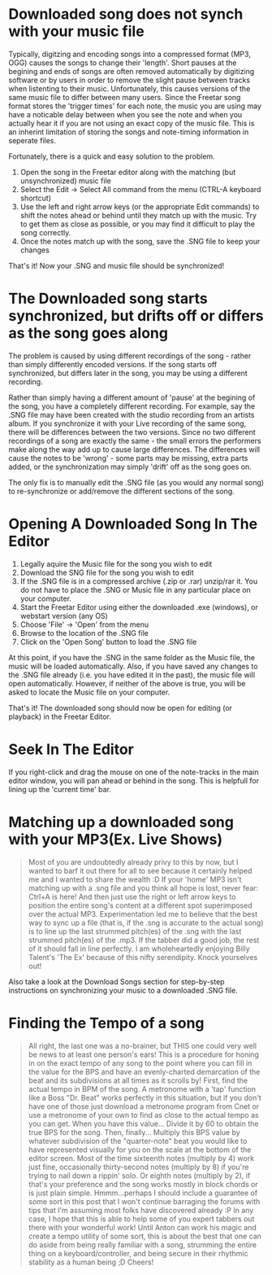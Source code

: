 # Downloaded song does not synch with your music file #

Typically, digitzing and encoding songs into a compressed format (MP3, OGG) causes the songs to change their 'length'. Short pauses at the begining and ends of songs are often removed automatically by digitizing software or by users in order to remove the slight pause between tracks when listenting to their music. Unfortunately, this causes versions of the same music file to differ between many users. Since the Freetar song format stores the 'trigger times' for each note, the music you are using may have a noticable delay between when you see the note and when you actually hear it if you are not using an exact copy of the music file. This is an inherint limitation of storing the songs and note-timing information in seperate files.

Fortunately, there is a quick and easy solution to the problem.

  1. Open the song in the Freetar editor along with the matching (but unsynchronized) music file
  1. Select the Edit -> Select All command from the menu (CTRL-A keyboard shortcut)
  1. Use the left and right arrow keys (or the appropriate Edit commands) to shift the notes ahead or behind until they match up with the music. Try to get them as close as possible, or you may find it difficult to play the song correctly.
  1. Once the notes match up with the song, save the .SNG file to keep your changes

That's it! Now your .SNG and music file should be synchronized!

# The Downloaded song starts synchronized, but drifts off or differs as the song goes along #

The problem is caused by using different recordings of the song - rather than simply differently encoded versions. If the song starts off synchronized, but differs later in the song, you may be using a different recording.

Rather than simply having a different amount of 'pause' at the begining of the song, you have a completely different recording. For example, say the .SNG file may have been created with the studio recording from an artists album. If you synchronize it with your Live recording of the same song, there will be differences between the two versions. Since no two different recordings of a song are exactly the same - the small errors the performers make along the way add up to cause large differences. The differences will cause the notes to be 'wrong' - some parts may be missing, extra parts added, or the synchronization may simply 'drift' off as the song goes on.

The only fix is to manually edit the .SNG file (as you would any normal song) to re-synchronize or add/remove the different sections of the song.

# Opening A Downloaded Song In The Editor #

  1. Legally aquire the Music file for the song you wish to edit
  1. Download the SNG file for the song you wish to edit
  1. If the .SNG file is in a compressed archive (.zip or .rar) unzip/rar it. You do not have to place the .SNG or Music file in any particular place on your computer.
  1. Start the Freetar Editor using either the downloaded .exe (windows), or webstart version (any OS)
  1. Choose 'File' -> 'Open' from the menu
  1. Browse to the location of the .SNG file
  1. Click on the 'Open Song' button to load the .SNG file

At this point, if you have the .SNG in the same folder as the Music file, the music will be loaded automatically. Also, if you have saved any changes to the .SNG file already (i.e. you have edited it in the past), the music file will open automatically. However, if neither of the above is true, you will be asked to locate the Music file on your computer.

That's it! The downloaded song should now be open for editing (or playback) in the Freetar Editor.

# Seek In The Editor #

If you right-click and drag the mouse on one of the note-tracks in the main editor window, you will pan ahead or behind in the song. This is helpfull for lining up the 'current time' bar.

# Matching up a downloaded song with your MP3(Ex. Live Shows) #

> Most of you are undoubtedly already privy to this by now, but I wanted to barf it out there for all to see because it certainly helped me and I wanted to share the wealth :D If your 'home' MP3 isn't matching up with a .sng file and you think all hope is lost, never fear: Ctrl+A is here! And then just use the right or left arrow keys to position the entire song's content at a different spot superimposed over the actual MP3. Experimentation led me to believe that the best way to sync up a file (that is, if the .sng is accurate to the actual song) is to line up the last strummed pitch(es) of the .sng with the last strummed pitch(es) of the .mp3. If the tabber did a good job, the rest of it should fall in line perfectly. I am wholeheartedly enjoying Billy Talent's 'The Ex' because of this nifty serendipity. Knock yourselves out!

Also take a look at the Download Songs section for step-by-step instructions on synchronizing your music to a downloaded .SNG file.

# Finding the Tempo of a song #

> All right, the last one was a no-brainer, but THIS one could very well be news to at least one person's ears! This is a procedure for honing in on the exact tempo of any song to the point where you can fill in the value for the BPS and have an evenly-charted demarcation of the beat and its subdivisions at all times as it scrolls by! First, find the actual tempo in BPM of the song. A metronome with a 'tap' function like a Boss "Dr. Beat" works perfectly in this situation, but if you don't have one of those just download a metronome program from Cnet or use a metronome of your own to find as close to the actual tempo as you can get. When you have this value... Divide it by 60 to obtain the true BPS for the song. Then, finally... Multiply this BPS value by whatever subdivision of the "quarter-note" beat you would like to have represented visually for you on the scale at the bottom of the editor screen. Most of the time sixteenth notes (multiply by 4) work just fine, occasionally thirty-second notes (multiply by 8) if you're trying to nail down a rippin' solo. Or eighth notes (multiply by 2), if that's your preference and the song works mostly in block chords or is just plain simple. Hmmm...perhaps I should include a guarantee of some sort in this post that I won't continue barraging the forums with tips that I'm assuming most folks have discovered already :P In any case, I hope that this is able to help some of you expert tabbers out there with your wonderful work! Until Anton can work his magic and create a tempo utility of some sort, this is about the best that one can do aside from being really familiar with a song, strumming the entire thing on a keyboard/controller, and being secure in their rhythmic stability as a human being ;D Cheers!